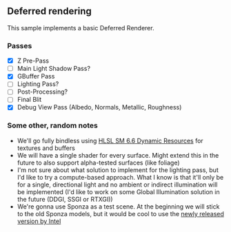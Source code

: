 ## Deferred rendering

This sample implements a basic Deferred Renderer.

### Passes

- [x] Z Pre-Pass
- [ ] Main Light Shadow Pass?
- [x] GBuffer Pass
- [ ] Lighting Pass?
- [ ] Post-Processing?
- [ ] Final Blit
- [x] Debug View Pass (Albedo, Normals, Metallic, Roughness)

### Some other, random notes

- We'll go fully bindless using [HLSL SM 6.6 Dynamic Resources](https://microsoft.github.io/DirectX-Specs/d3d/HLSL_ShaderModel6_6.html#dynamic-resource) for textures and buffers
- We will have a single shader for every surface. Might extend this in the future to also support alpha-tested surfaces (like foliage)
- I'm not sure about what solution to implement for the lighting pass, but I'd like to try a compute-based approach. What I know is that it'll only be for a single, directional light and no ambient or indirect illumination will be implemented (I'd like to work on some Global Illumination solution in the future (DDGI, SSGI or RTXGI))
- We're gonna use Sponza as a test scene. At the beginning we will stick to the old Sponza models, but it would be cool to use the [newly released version by Intel](https://www.intel.com/content/www/us/en/developer/topic-technology/graphics-research/samples.html)
